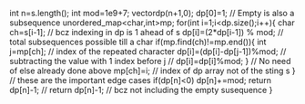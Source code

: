 int n=s.length();
int mod=1e9+7;
vector<long >dp(n+1,0);
dp[0]=1; // Empty is also a subsequence
unordered_map<char,int>mp;
for(int i=1;i<dp.size();i++){
char ch=s[i-1]; // bcz indexing in dp is 1 ahead of s
dp[i]=(2*dp[i-1]) % mod; // total subsequences possible till a char
if(mp.find(ch)!=mp.end()){
int j=mp[ch]; // index of the repeated character
dp[i]=(dp[i]-dp[j-1])%mod; // subtracting the value with 1 index before j
// dp[i]=dp[i]%mod;
}
// No need of else already done above
mp[ch]=i; // index of dp array not of the sting s
}
// these are the important edge cases
if(dp[n]<0) dp[n]+=mod;
return dp[n]-1;
// return dp[n]-1;  // bcz not including the empty susequence
}